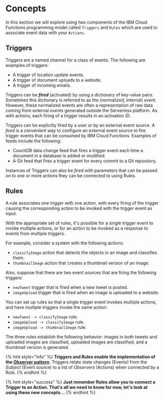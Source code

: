 <!--
#
# Licensed to the Apache Software Foundation (ASF) under one or more
# contributor license agreements.  See the NOTICE file distributed with
# this work for additional information regarding copyright ownership.
# The ASF licenses this file to You under the Apache License, Version 2.0
# (the "License"); you may not use this file except in compliance with
# the License.  You may obtain a copy of the License at
#
#     http://www.apache.org/licenses/LICENSE-2.0
#
# Unless required by applicable law or agreed to in writing, software
# distributed under the License is distributed on an "AS IS" BASIS,
# WITHOUT WARRANTIES OR CONDITIONS OF ANY KIND, either express or implied.
# See the License for the specific language governing permissions and
# limitations under the License.
#
-->

# Concepts

In this section we will explore using two components of the IBM Cloud Functions programming model called `Triggers` and `Rules` which are used to associate  event data with your `Actions`.

## Triggers

Triggers are a named channel for a class of events. The following are examples of triggers:

* A trigger of location update events.
* A trigger of document uploads to a website.
* A trigger of incoming emails.

Triggers can be _**fired**_ \(activated\) by using a dictionary of key-value pairs. Sometimes this dictionary is referred to as the (normalized, internal) _event_. However, these normalized events are often a representation of raw data coming from external _events_ generated outside the Serverless platform.  As with actions, each firing of a trigger results in an activation ID.

Triggers can be explicitly fired by a user or by an external event source. A _feed_ is a convenient way to configure an external event source to fire trigger events that can be consumed by IBM Cloud Functions. Examples of feeds include the following:

* CouchDB data change feed that fires a trigger event each time a document in a database is added or modified.
* A Git feed that fires a trigger event for every commit to a Git repository.

Instances of Triggers can also be _fired_ with parameters that can be passed on to one or more actions they can be connected to using Rules.

## Rules

A rule associates one trigger with one action, with every firing of the trigger causing the corresponding action to be invoked with the trigger event as input.

With the appropriate set of rules, it's possible for a single trigger event to invoke multiple actions, or for an action to be invoked as a response to events from multiple triggers.

For example, consider a system with the following actions:

* `classifyImage` action that detects the objects in an image and classifies them.
* `thumbnailImage` action that creates a thumbnail version of an image.

Also, suppose that there are two event sources that are firing the following triggers:

* `newTweet` trigger that is fired when a new tweet is posted.
* `imageUpload` trigger that is fired when an image is uploaded to a website.

You can set up rules so that a single trigger event invokes multiple actions, and have multiple triggers invoke the same action:

* `newTweet -> classifyImage` rule.
* `imageUpload -> classifyImage` rule.
* `imageUpload -> thumbnailImage` rule.

The three rules establish the following behavior: images in both tweets and uploaded images are classified, uploaded images are classified, and a thumbnail version is generated.

{% hint style="info" %}
**Triggers and Rules enable the implementation of the [Observer pattern](https://en.wikipedia.org/wiki/Observer_pattern)**. Triggers relate state changes (Events) from the _Subject_ (Event source) to a list of _Observers_ (Actions) when connected by a Rule.
{% endhint %}

{% hint style="success" %}
**Just remember Rules allow you to connect a Trigger to an Action. That's all we need to know for now, let's look at using these new concepts…**
{% endhint %}
